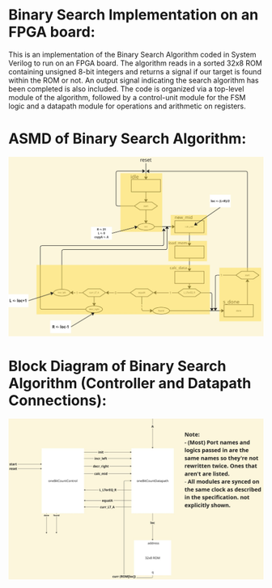 # Binary Search Implementation on an FPGA board:
This is an implementation of the Binary Search Algorithm coded in System Verilog to run on an FPGA board. The algorithm reads in a sorted 32x8 ROM containing unsigned 8-bit integers and returns a signal if our target is found within the ROM or not. An output signal indicating the search algorithm has been completed is also included. The code is organized via a top-level module of the algorithm, followed by a control-unit module for the FSM logic and a datapath module for operations and arithmetic on registers.

# ASMD of Binary Search Algorithm:
![BS_ASMD](binarySearchASMD.jpg)
# Block Diagram of Binary Search Algorithm (Controller and Datapath Connections):
![BS_BDIAGRAM](BinarySearchBlockDiagram.jpg)


